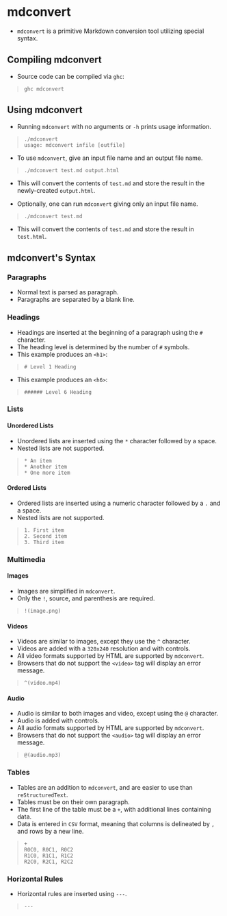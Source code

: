 # mdconvert

* `mdconvert` is a primitive Markdown conversion tool
utilizing special syntax.

## Compiling mdconvert

* Source code can be compiled via `ghc`:

> `ghc mdconvert`

## Using mdconvert

* Running `mdconvert` with no arguments or `-h` prints usage information.

> `./mdconvert`<br>
> `usage: mdconvert infile [outfile]`

* To use `mdconvert`, give
an input file name and an output file name.

> `./mdconvert test.md output.html`

* This will convert the contents of `test.md` and store
the result in the newly-created `output.html`.

* Optionally, one can run `mdconvert` giving only an input file name.

> `./mdconvert test.md`

* This will convert the contents of `test.md` and store the
result in `test.html`.

## mdconvert's Syntax

### Paragraphs

* Normal text is parsed as paragraph.
* Paragraphs are separated by a blank line.

### Headings 

* Headings are inserted at the beginning of a paragraph using the `#` character.
* The heading level is determined by the number of `#` symbols.
* This example produces an `<h1>`:

> `# Level 1 Heading`

* This example produces an `<h6>`:

> `###### Level 6 Heading`

### Lists

#### Unordered Lists

* Unordered lists are inserted using the `*` character
followed by a space.
* Nested lists are not supported.

> `* An item`<br>
> `* Another item`<br>
> `* One more item`

#### Ordered Lists

* Ordered lists are inserted using a numeric character
followed by a `.` and a space.
* Nested lists are not supported.

> `1. First item`<br>
> `2. Second item`<br>
> `3. Third item`

### Multimedia

#### Images

* Images are simplified in `mdconvert`.
* Only the `!`, source, and parenthesis are required.

> `!(image.png)`

#### Videos

* Videos are similar to images, except they use the `^` character.
* Videos are added with a `320x240` resolution and with controls.
* All video formats supported by HTML are supported by `mdconvert`.
* Browsers that do not support the `<video>` tag will display an error message.

> `^(video.mp4)`

#### Audio

* Audio is similar to both images and video, except using the `@` character.
* Audio is added with controls.
* All audio formats supported by HTML are supported by `mdconvert`.
* Browsers that do not support the `<audio>` tag will display an error message.

> `@(audio.mp3)`

### Tables

* Tables are an addition to `mdconvert`,
and are easier to use than `reStructuredText`.
* Tables must be on their own paragraph.
* The first line of the table must be a `+`,
with additional lines containing data.
* Data is entered in `CSV` format, meaning that columns
is delineated by `,` and rows by a new line.

> `+`<br>
> `R0C0, R0C1, R0C2`<br>
> `R1C0, R1C1, R1C2`<br>
> `R2C0, R2C1, R2C2`

### Horizontal Rules

* Horizontal rules are inserted using `---`.

> `---`
